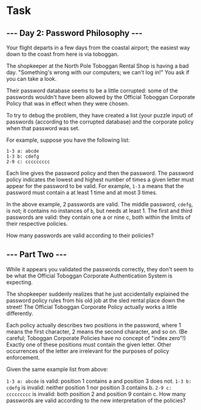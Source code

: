 # Task

## --- Day 2: Password Philosophy ---
Your flight departs in a few days from the coastal airport; the easiest way
down to the coast from here is via toboggan.

The shopkeeper at the North Pole Toboggan Rental Shop is having a bad day.
"Something's wrong with our computers; we can't log in!" You ask if you can
take a look.

Their password database seems to be a little corrupted: some of the passwords
wouldn't have been allowed by the Official Toboggan Corporate Policy that was
in effect when they were chosen.

To try to debug the problem, they have created a list (your puzzle input) of
passwords (according to the corrupted database) and the corporate policy when
that password was set.

For example, suppose you have the following list:

```
1-3 a: abcde
1-3 b: cdefg
2-9 c: ccccccccc
```
Each line gives the password policy and then the password. The password policy
indicates the lowest and highest number of times a given letter must appear for
the password to be valid. For example, `1-3` a means that the password must
contain a at least 1 time and at most 3 times.

In the above example, 2 passwords are valid. The middle password, `cdefg`, is
not; it contains no instances of `b`, but needs at least 1. The first and third
passwords are valid: they contain one a or nine c, both within the limits of
their respective policies.

How many passwords are valid according to their policies?

## --- Part Two ---
While it appears you validated the passwords correctly, they don't seem to be
what the Official Toboggan Corporate Authentication System is expecting.

The shopkeeper suddenly realizes that he just accidentally explained the
password policy rules from his old job at the sled rental place down the
street! The Official Toboggan Corporate Policy actually works a little
differently.

Each policy actually describes two positions in the password, where 1 means the
first character, 2 means the second character, and so on. (Be careful; Toboggan
    Corporate Policies have no concept of "index zero"!) Exactly one of these
positions must contain the given letter. Other occurrences of the letter are
irrelevant for the purposes of policy enforcement.

Given the same example list from above:

`1-3 a: abcde` is valid: position 1 contains a and position 3 does not.
`1-3 b: cdefg` is invalid: neither position 1 nor position 3 contains b.
`2-9 c: ccccccccc` is invalid: both position 2 and position 9 contain c.
How many passwords are valid according to the new interpretation of the policies?
